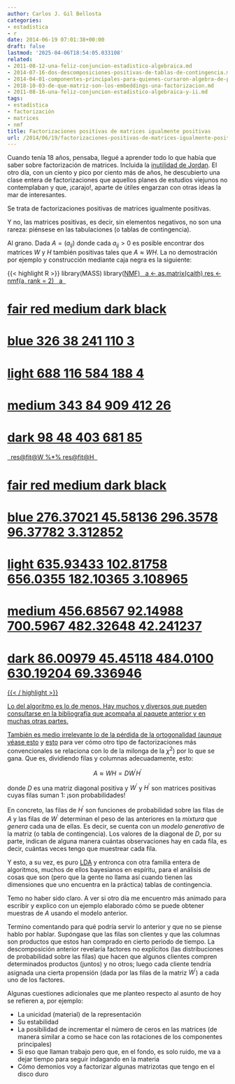 ```yaml
---
author: Carlos J. Gil Bellosta
categories:
- estadística
- r
date: 2014-06-19 07:01:38+00:00
draft: false
lastmod: '2025-04-06T18:54:05.033108'
related:
- 2011-08-12-una-feliz-conjuncion-estadistico-algebraica.md
- 2014-07-16-dos-descomposiciones-positivas-de-tablas-de-contingencia.md
- 2014-04-01-componentes-principales-para-quienes-cursaron-algebra-de-primero-con-aprovechamiento.md
- 2018-10-03-de-que-matriz-son-los-embeddings-una-factorizacion.md
- 2011-08-16-una-feliz-conjuncion-estadistico-algebraica-y-ii.md
tags:
- estadística
- factorización
- matrices
- nmf
title: Factorizaciones positivas de matrices igualmente positivas
url: /2014/06/19/factorizaciones-positivas-de-matrices-igualmente-positivas/
---
```


Cuando tenía 18 años, pensaba, llegué a aprender todo lo que había que saber sobre factorización de matrices. Incluida la [inutilidad de Jordan](http://en.wikipedia.org/wiki/Jordan_normal_form). El otro día, con un ciento y pico por ciento más de años, he descubierto una clase entera de factorizaciones que aquellos planes de estudios viejunos no contemplaban y que, ¡carajo!, aparte de útiles engarzan con otras ideas la mar de interesantes.

Se trata de factorizaciones positivas de matrices igualmente positivas.

Y no, las matrices positivas, es decir, sin elementos negativos, no son una rareza: piénsese en las tabulaciones (o tablas de contingencia).

Al grano. Dada $A =(a_{ij})$ donde cada $a_{ij} > 0$ es posible encontrar dos matrices $W$ y $H$ también positivas tales que $A \approx WH$. La no demostración por ejemplo y construcción mediante caja negra es la siguiente:

{{< highlight R >}}
library(MASS)
library(<a href="http://inside-r.org/packages/cran/NMF">NMF)
 
a <- as.matrix(caith)
res <- <a href="http://inside-r.org/packages/cran/NMF">nmf(a, rank = 2)
 
a
 
# fair red medium dark black
# blue    326  38    241  110     3
# light   688 116    584  188     4
# medium  343  84    909  412    26
# dark     98  48    403  681    85
 
res@fit@W %*% res@fit@H
 
# fair       red   medium      dark     black
# blue   276.37021  45.58136 296.3578  96.37782  3.312852
# light  635.93433 102.81758 656.0355 182.10365  3.108965
# medium 456.68567  92.14988 700.5967 482.32648 42.241237
# dark    86.00979  45.45118 484.0100 630.19204 69.336946
{{< / highlight >}}

Lo del algoritmo es lo de menos. Hay muchos y diversos que pueden consultarse en la bibliografía que acompaña al paquete anterior y en muchas otras partes.

También es medio irrelevante lo de la pérdida de la ortogonalidad (aunque véase [esto](https://datanalytics.com/2011/08/12/una-feliz-conjuncion-estadistico-algebraica/) y [esto](https://datanalytics.com/2011/08/16/una-feliz-conjuncion-estadistico-algebraica-y-ii/) para ver cómo otro tipo de factorizaciones más convencionales se relaciona con lo de la milonga de la $\chi^2$) por lo que se gana. Que es, dividiendo filas y columnas adecuadamente, esto:

$$ A \approx WH= DW^\prime H^\prime$$

donde $D$ es una matriz diagonal positiva y $W^\prime$ y $H^\prime$ son matrices positivas cuyas filas suman 1: ¡son probabilidades!

En concreto, las filas de $H^\prime$ son funciones de probabilidad sobre las filas de $A$ y las filas de $W^\prime$ determinan el peso de las anteriores en la _mixtura_ que _genera_ cada una de ellas. Es decir, se cuenta con un _modelo generativo_ de la matriz (o tabla de contingencia). Los valores de la diagonal de $D$, por su parte, indican de alguna manera cuántas observaciones hay en cada fila, es decir, cuántas veces tengo que muestrear cada fila.

Y esto, a su vez, es puro [LDA](http://en.wikipedia.org/wiki/Latent_Dirichlet_allocation) y entronca con otra familia entera de algoritmos, muchos de ellos bayesianos en espíritu, para el análisis de cosas que son (pero que la gente no llama así cuando tienen las dimensiones que uno encuentra en la práctica) tablas de contingencia.

Temo no haber sido claro. A ver si otro día me encuentro más animado para escribir y explico con un ejemplo elaborado cómo se puede obtener muestras de $A$ usando el modelo anterior.

Termino comentando para qué podría servir lo anterior y que no se piense hablo por hablar. Supóngase que las filas son clientes y que las columnas son productos que estos han comprado en cierto periodo de tiempo. La descomposición anterior revelaría factores no explícitos (las distribuciones de probabilidad sobre las filas) que hacen que algunos clientes compren determinados productos (juntos) y no otros; luego cada cliente tendría asignada una cierta propensión (dada por las filas de la matriz $W^\prime$) a cada uno de los factores.

Algunas cuestiones adicionales que me planteo respecto al asunto de hoy se refieren a, por ejemplo:

* La unicidad (material) de la representación
* Su estabilidad
* La posibilidad de incrementar el número de ceros en las matrices (de manera similar a como se hace con las rotaciones de los componentes principales)
* Si eso que llaman trabajo pero que, en el fondo, es solo ruido, me va a dejar tiempo para seguir indagando en la materia
* Cómo demonios voy a factorizar algunas matrizotas que tengo en el disco duro